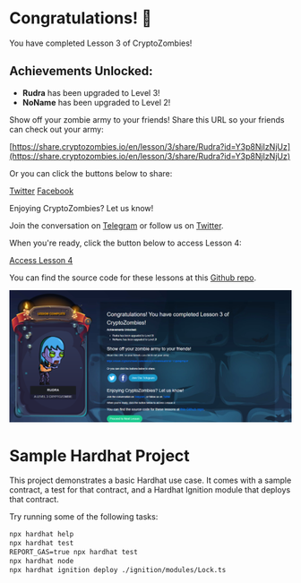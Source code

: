 # Congratulations! 🎉

You have completed Lesson 3 of CryptoZombies!

## Achievements Unlocked:

- **Rudra** has been upgraded to Level 3!
- **NoName** has been upgraded to Level 2!

Show off your zombie army to your friends! Share this URL so your friends can check out your army:

[https://share.cryptozombies.io/en/lesson/3/share/Rudra?id=Y3p8NjIzNjUz](https://share.cryptozombies.io/en/lesson/3/share/Rudra?id=Y3p8NjIzNjUz)

Or you can click the buttons below to share:

[Twitter](https://twitter.com/intent/tweet?text=Check%20out%20my%20zombie%20army%20in%20CryptoZombies%21%20https%3A%2F%2Fshare.cryptozombies.io%2Fen%2Flesson%2F3%2Fshare%2FRudra%3Fid%3DY3p8NjIzNjUz) 
[Facebook](https://www.facebook.com/sharer/sharer.php?u=https%3A%2F%2Fshare.cryptozombies.io%2Fen%2Flesson%2F3%2Fshare%2FRudra%3Fid%3DY3p8NjIzNjUz)

Enjoying CryptoZombies? Let us know!

Join the conversation on [Telegram](https://t.me/cryptozombies) or follow us on [Twitter](https://twitter.com/cryptozombies).

When you're ready, click the button below to access Lesson 4:

[Access Lesson 4](https://cryptozombies.io/en/lesson/4)

You can find the source code for these lessons at this [Github repo](https://github.com/cryptozombies/cryptozombies-lesson3).


![alt text](image.png)



# Sample Hardhat Project

This project demonstrates a basic Hardhat use case. It comes with a sample contract, a test for that contract, and a Hardhat Ignition module that deploys that contract.

Try running some of the following tasks:

```shell
npx hardhat help
npx hardhat test
REPORT_GAS=true npx hardhat test
npx hardhat node
npx hardhat ignition deploy ./ignition/modules/Lock.ts
```
